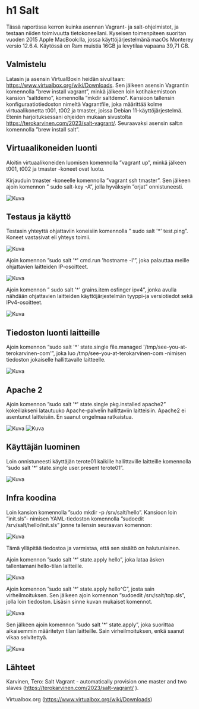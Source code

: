 # h1 Salt

Tässä raportissa kerron kuinka asennan Vagrant- ja salt-ohjelmistot, ja testaan niiden toimivuutta tietokoneellani. Kyseisen toimenpiteen suoritan vuoden 2015 Apple MacBook:lla, jossa käyttöjärjestelmänä macOs Monterey versio 12.6.4. Käytössä on Ram muistia 16GB ja levytilaa vapaana 39,71 GB.

## Valmistelu

Latasin ja asensin VirtualBoxin heidän sivuiltaan: https://www.virtualbox.org/wiki/Downloads. Sen jälkeen asensin Vagrantin komennolla ”brew install vagrant”, minkä jälkeen loin kotihakemistoon kansion ”saltdemo”, komennolla ”mkdir saltdemo”. Kansioon tallensin konfiguraatiotiedoston nimeltä Vagrantfile, joka määrittää kolme virtuaalikonetta t001, t002 ja tmaster, joissa Debian 11-käyttöjärjestelmä. Etenin harjoituksessani ohjeiden mukaan sivustolta https://terokarvinen.com/2023/salt-vagrant/. Seuraavaksi asensin salt:n komennolla ”brew install salt”.

## Virtuaalikoneiden luonti

Aloitin virtuaalikoneiden luomisen komennolla ”vagrant up”, minkä jälkeen t001, t002 ja tmaster -koneet ovat luotu.

Kirjauduin tmaster -koneelle komennolla ”vagrant ssh tmaster”. Sen jälkeen ajoin komennon ” sudo salt-key -A”, jolla hyväksyin ”orjat” onnistuneesti.

![Kuva](/kuva1.png)


## Testaus ja käyttö

Testasin yhteyttä ohjattaviin koneisiin komennolla ” sudo salt '*' test.ping”. Koneet vastasivat eli yhteys toimii.

![Kuva](/kuva2.png)

Ajoin komennon ”sudo salt '*' cmd.run 'hostname -I'”, joka palauttaa meille ohjattavien laitteiden IP-osoitteet.

![Kuva](/kuva3.png)

Ajoin komennon ” sudo salt '*' grains.item osfinger ipv4”, jonka avulla nähdään ohjattavien laitteiden käyttöjärjestelmän tyyppi-ja versiotiedot sekä IPv4-osoitteet.

![Kuva](/kuva4.png)

## Tiedoston luonti laitteille

Ajoin komennon “sudo salt '*' state.single file.managed '/tmp/see-you-at-terokarvinen-com'”, joka luo  /tmp/see-you-at-terokarvinen-com -nimisen tiedoston jokaiselle hallittavalle laitteelle.

![Kuva](/kuva5.png)

## Apache 2

Ajoin komennon ”sudo salt '*' state.single pkg.installed apache2” kokeillakseni latautuuko Apache-palvelin hallittaviin laitteisiin. Apache2 ei asentunut laitteisiin. En saanut ongelmaa ratkaistua.

![Kuva](/kuva6.png)
![Kuva](/kuva7.png)

## Käyttäjän luominen

Loin onnistuneesti käyttäjän terote01 kaikille hallittaville laitteille komennolla ”sudo salt '*' state.single user.present terote01”.

![Kuva](/kuva8.png)

## Infra koodina

Loin kansion komennolla ”sudo mkdir -p /srv/salt/hello”. Kansioon loin ”init.sls”- nimisen YAML-tiedoston komennolla ”sudoedit /srv/salt/hello/init.sls” jonne tallensin seuraavan komennon: 

![Kuva](/kuva10.png)

Tämä ylläpitää tiedostoa ja varmistaa, että sen sisältö on halutunlainen.

Ajoin komennon ”sudo salt '*' state.apply hello”, joka lataa äsken tallentamani hello-tilan laitteille.

![Kuva](/kuva9.png)

Ajoin komennon ”sudo salt '*' state.apply hello^C”, josta sain virheilmoituksen. Sen jälkeen ajoin komennon ”sudoedit /srv/salt/top.sls”, jolla loin tiedoston. Lisäsin sinne kuvan mukaiset komennot.

![Kuva](/kuva13.png)

Sen jälkeen ajoin komennon ”sudo salt '*' state.apply”, joka suorittaa aikaisemmin määritetyn tilan laitteille. Sain virheilmoituksen, enkä saanut vikaa selvitettyä.

![Kuva](/kuva12.png)

## Lähteet

Karvinen, Tero: Salt Vagrant - automatically provision one master and two slaves 
(https://terokarvinen.com/2023/salt-vagrant/ ).

Virtualbox.org
(https://www.virtualbox.org/wiki/Downloads)

